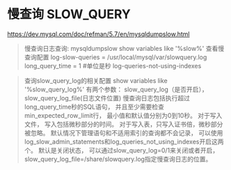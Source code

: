 # 慢查询 SLOW_QUERY
https://dev.mysql.com/doc/refman/5.7/en/mysqldumpslow.html
> 慢查询日志查询: mysqldumpslow
show variables like '%slow%' 查看慢查询配置
log-slow-queries = /usr/local/mysql/var/slowquery.log
long_query_time = 1  #单位是秒
log-queries-not-using-indexes

> 查询slow_query_log的相关配置
show variables like '%slow_query_log%'
有两个参数： slow_query_log（是否开启），slow_query_log_file(日志文件位置)
慢查询日志包括执行超过long_query_time秒的SQL语句， 并且至少需要检查min_expected_row_limit行， 最小值和默认值分别为0到10秒。 对于写入文件， 写入包括微秒部分的时间。 对于写入表，只写入证书倍，微秒部分被忽略。
默认情况下管理语句和不适用索引的查询都不会记录， 可以使用log_slow_admin_statements和log_queries_not_using_indexes开启这两个。
默认是关闭状态， 可以通过slow_query_log=0/1来关闭或者开启， slow_query_log_file=/share/slowquery.log指定慢查询日志的位置。